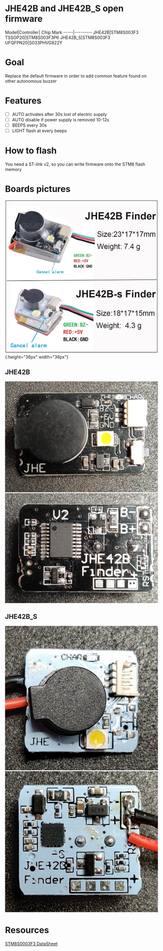 # JHE42B and JHE42B_S open firmware

Model|Controller| Chip Mark
-----|---------
JHE42B|STM8S003F3 TSSOP20|STM8S003F3P6
JHE42B_S|STM8S003F3 UFQFPN20|S033PHVG822Y

# Goal
Replace the default firmware in order to add common feature found on other autonomous buzzer

# Features
- [ ] AUTO activates after 30s lost of electric supply
- [ ] AUTO disable if power supply is removed 10-12s
- [ ] BEEPS every 30s
- [ ] LIGHT flash at every beeps

# How to flash

You need a ST-link v2, so you can write firmware onto the STM8 flash memory

# Boards pictures
![Commercial shot](/img/both_buzzer_full.jpg){:height="36px" width="36px"}
## JHE42B
![JHE42B front](/img/JHE42B_front.jpg) ![JHE42B back](/img/JHE42B_back.jpg)
## JHE42B_S
![JHE42B_S front](/img/JHE42B_S_front.jpg) ![JHE42B_S back](/img/JHE42B_S_back.jpg)

# Resources
[STM8S0003F3 DataSheet](/doc/STM8S0003F3_datasheet_dm00024550.pdf)
